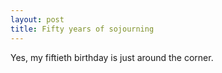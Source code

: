 ```yaml
---
layout: post
title: Fifty years of sojourning
---
```


Yes, my fiftieth birthday is just around the corner.
